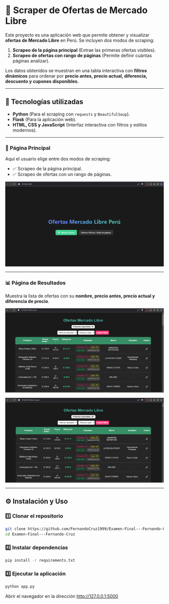 # 📌 Scraper de Ofertas de Mercado Libre

Este proyecto es una aplicación web que permite obtener y visualizar **ofertas de Mercado Libre** en Perú. Se incluyen dos modos de scraping:

1. **Scrapeo de la página principal** (Extrae las primeras ofertas visibles).
2. **Scrapeo de ofertas con rango de páginas** (Permite definir cuántas páginas analizar).

Los datos obtenidos se muestran en una tabla interactiva con **filtros dinámicos** para ordenar por **precio antes, precio actual, diferencia, descuento y cupones disponibles**.

---

## 🚀 Tecnologías utilizadas

- **Python** (Para el scraping con `requests` y `BeautifulSoup`).
- **Flask** (Para la aplicación web).
- **HTML, CSS y JavaScript** (Interfaz interactiva con filtros y estilos modernos).

---

### 📌 Página Principal
Aquí el usuario elige entre dos modos de scraping:
- ✅ Scrapeo de la página principal.
- ✅ Scrapeo de ofertas con un rango de páginas.

![Página Principal](https://raw.githubusercontent.com/FernandoCruz1999/Examen-Final---Fernando-Cruz/refs/heads/main/screenshots/Pagina%20Principal.png)

---

### 📊 Página de Resultados
Muestra la lista de ofertas con su **nombre, precio antes, precio actual y diferencia de precio**.

![Página de Resultados | Página principal](https://raw.githubusercontent.com/FernandoCruz1999/Examen-Final---Fernando-Cruz/refs/heads/main/screenshots/Pagina%20Resultado.png)

![Página de Resultados | Página múltiple](https://raw.githubusercontent.com/FernandoCruz1999/Examen-Final---Fernando-Cruz/refs/heads/main/screenshots/Pagina%20Resultado%20Multiple.png)

---

## ⚙️ Instalación y Uso

### 1️⃣ Clonar el repositorio

```bash
git clone https://github.com/FernandoCruz1999/Examen-Final---Fernando-Cruz
cd Examen-Final---Fernando-Cruz
```
### 2️⃣ Instalar dependencias

```bash
pip install -r requirements.txt
```

### 3️⃣ Ejecutar la aplicación

```bash
python app.py
```

Abrir el navegador en la dirección http://127.0.0.1:5000
